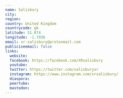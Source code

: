 ```yaml
---
name: Salisbury
city:
region:
country: United Kingdom
countrycode: gb
latitude: 51.074
longitude: -1.7936
email: xr-salisbury@protonmail.com
publiciseemail: false
links:
  website:
  facebook: https://facebook.com/XRsalisbury
  youtube:
  twitter: https://twitter.com/salisburyxr
  instagram: https://www.instagram.com/xrsalisbury/
  diaspora:
  peertube:
  mastodon:
---
```


